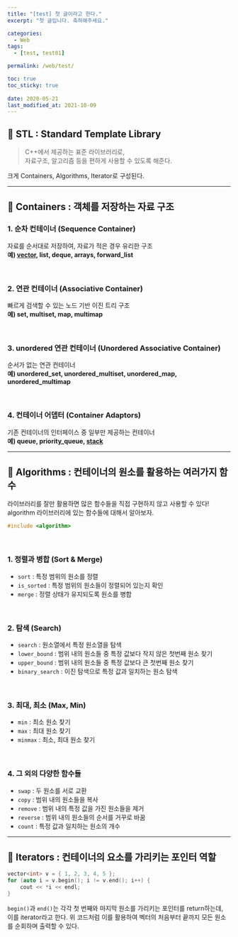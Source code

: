 ```yaml
---
title: "[test] 첫 글이라고 한다."
excerpt: "첫 글입니다. 축하해주세요."

categories:
  - Web
tags:
  - [test, test01]

permalink: /web/test/

toc: true
toc_sticky: true
 
date: 2020-05-21
last_modified_at: 2021-10-09
---
```


## 🦥 STL : Standard Template Library

>C++에서 제공하는 표준 라이브러리로,<br>
>자료구조, 알고리즘 등을 편하게 사용할 수 있도록 해준다.

크게 Containers, Algorithms, Iterator로 구성된다.

---

## 🦥 Containers : 객체를 저장하는 자료 구조

### 1. 순차 컨테이너 (Sequence Container)

자료를 순서대로 저장하여, 자료가 적은 경우 유리한 구조<br>
**예) [vector](https://choiiis.github.io/cpp-stl/basics-of-vector-class/), list, deque, arrays, forward_list**

<br>

### 2. 연관 컨테이너 (Associative Container)

빠르게 검색할 수 있는 노드 기반 이진 트리 구조<br>
**예) set, multiset, map, multimap**

<br>

### 3. unordered 연관 컨테이너 (Unordered Associative Container)

순서가 없는 연관 컨테이너<br>
**예) unordered_set, unordered_multiset, unordered_map, unordered_multimap**

<br>

### 4. 컨테이너 어뎁터 (Container Adaptors)

기존 컨테이너의 인터페이스 중 일부만 제공하는 컨테이너<br>
**예) queue, priority_queue, [stack](https://choiiis.github.io/cpp-stl/basics-of-stack-class/)**

---

## 🦥 Algorithms : 컨테이너의 원소를 활용하는 여러가지 함수

라이브러리를 잘만 활용하면 많은 함수들을 직접 구현하지 않고 사용할 수 있다!<br>
algorithm 라이브러리에 있는 함수들에 대해서 알아보자.

```cpp
#include <algorithm>
```

<br>

### 1. 정렬과 병합 (Sort & Merge)

- `sort` :  특정 범위의 원소를 정렬
- `is_sorted` : 특정 범위의 원소들이 정렬되어 있는지 확인
- `merge` : 정렬 상태가 유지되도록 원소를 병합

<br>

### 2. 탐색 (Search)

- `search` : 원소열에서 특정 원소열을 탐색
- `lower_bound` : 범위 내의 원소들 중 특정 값보다 작지 않은 첫번째 원소 찾기
- `upper_bound` : 범위 내의 원소들 중 특정 값보다 큰 첫번째 원소 찾기
- `binary_search` : 이진 탐색으로 특정 값과 일치하는 원소 탐색

<br>

### 3. 최대, 최소 (Max, Min)

- `min` : 최소 원소 찾기
- `max` : 최대 원소 찾기
- `minmax` : 최소, 최대 원소 찾기

<br>

### 4. 그 외의 다양한 함수들

- `swap` : 두 원소를 서로 교환
- `copy` : 범위 내의 원소들을 복사
- `remove` : 범위 내의 특정 값을 가진 원소들을 제거
- `reverse` : 범위 내의 원소들의 순서를 거꾸로 바꿈
- `count` : 특정 값과 일치하는 원소의 개수

---

## 🦥 Iterators : 컨테이너의 요소를 가리키는 포인터 역할

```cpp
vector<int> v = { 1, 2, 3, 4, 5 };
for (auto i = v.begin(); i != v.end(); i++) {
	cout << *i << endl;
}
```

`begin()`과 `end()`는 각각 첫 번째와 마지막 원소를 가리키는 포인터를 return하는데, 이를 iterator라고 한다. 위 코드처럼 이를 활용하여 벡터의 처음부터 끝까지 모든 원소를 순회하며 출력할 수 있다.